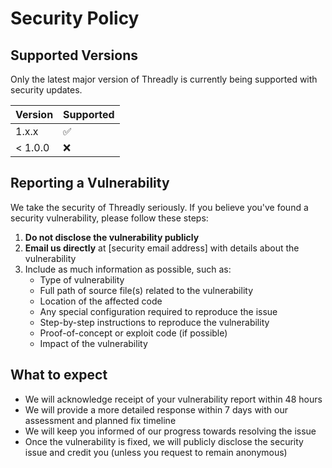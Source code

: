 # Security Policy

## Supported Versions

Only the latest major version of Threadly is currently being supported with security updates.

| Version | Supported          |
| ------- | ------------------ |
| 1.x.x   | :white_check_mark: |
| < 1.0.0 | :x:                |

## Reporting a Vulnerability

We take the security of Threadly seriously. If you believe you've found a security vulnerability, please follow these steps:

1. **Do not disclose the vulnerability publicly**
2. **Email us directly** at [security email address] with details about the vulnerability
3. Include as much information as possible, such as:
   - Type of vulnerability
   - Full path of source file(s) related to the vulnerability
   - Location of the affected code
   - Any special configuration required to reproduce the issue
   - Step-by-step instructions to reproduce the vulnerability
   - Proof-of-concept or exploit code (if possible)
   - Impact of the vulnerability

## What to expect

- We will acknowledge receipt of your vulnerability report within 48 hours
- We will provide a more detailed response within 7 days with our assessment and planned fix timeline
- We will keep you informed of our progress towards resolving the issue
- Once the vulnerability is fixed, we will publicly disclose the security issue and credit you (unless you request to remain anonymous)
